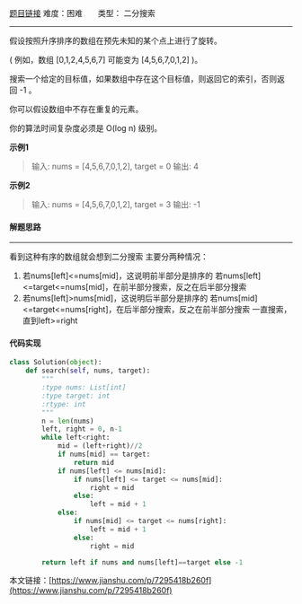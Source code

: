  [题目链接](https://leetcode-cn.com/problems/search-in-rotated-sorted-array/)
难度：困难          &nbsp;&nbsp;&nbsp;&nbsp;&nbsp;&nbsp;类型：  二分搜索
***
 假设按照升序排序的数组在预先未知的某个点上进行了旋转。

( 例如，数组 [0,1,2,4,5,6,7] 可能变为 [4,5,6,7,0,1,2] )。

搜索一个给定的目标值，如果数组中存在这个目标值，则返回它的索引，否则返回 -1 。

你可以假设数组中不存在重复的元素。

你的算法时间复杂度必须是 O(log n) 级别。
 
**示例1**
> 输入: nums = [4,5,6,7,0,1,2], target = 0
输出: 4

**示例2**
>输入: nums = [4,5,6,7,0,1,2], target = 3
输出: -1

#### 解题思路
***
 看到这种有序的数组就会想到二分搜索
主要分两种情况：
1. 若nums[left]<=nums[mid]，这说明前半部分是排序的
若nums[left]<=target<=nums[mid]，在前半部分搜索，反之在后半部分搜索
2. 若nums[left]>nums[mid]，这说明后半部分是排序的
若nums[mid]<=target<=nums[right]，在后半部分搜索，反之在前半部分搜索
一直搜索，直到left>=right

#### 代码实现
```python
class Solution(object):
    def search(self, nums, target):
        """
        :type nums: List[int]
        :type target: int
        :rtype: int
        """
        n = len(nums)
        left, right = 0, n-1
        while left<right:
            mid = (left+right)//2
            if nums[mid] == target: 
                return mid
            if nums[left] <= nums[mid]:
                if nums[left] <= target <= nums[mid]:
                    right = mid
                else:
                    left = mid + 1
            else:
                if nums[mid] <= target <= nums[right]:
                    left = mid + 1
                else:
                    right = mid

        return left if nums and nums[left]==target else -1
```

本文链接：[https://www.jianshu.com/p/7295418b260f](https://www.jianshu.com/p/7295418b260f)
